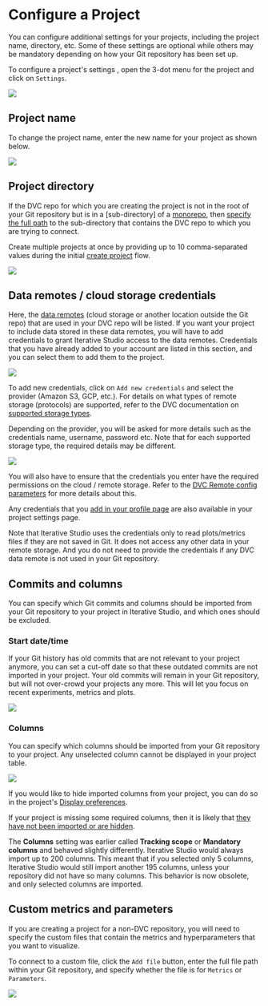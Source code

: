 # Configure a Project

You can configure additional settings for your projects, including the project
name, directory, etc. Some of these settings are optional while others may be
mandatory depending on how your Git repository has been set up.

To configure a project's settings , open the 3-dot menu for the project and
click on `Settings`.

![](https://static.iterative.ai/img/studio/project_open_settings.png)

## Project name

To change the project name, enter the new name for your project as shown below.

![](https://static.iterative.ai/img/studio/project_settings_view_name.png)

## Project directory

If the DVC repo for which you are creating the project is not in the root of
your Git repository but is in a [sub-directory] of a
[monorepo](https://en.wikipedia.org/wiki/Monorepo), then
[specify the full path](/doc/studio/user-guide/experiments/configure-a-project#project-directory)
to the sub-directory that contains the DVC repo to which you are trying to
connect.

<admon type="note">

Create multiple projects at once by providing up to 10 comma-separated values
during the initial [create project] flow.

</admon>

![](https://static.iterative.ai/img/studio/project_settings_sub_directory.png)

[create project]:
  /doc/studio/user-guide/experiments/create-a-project#create-multiple-projects-from-a-single-git-repository

## Data remotes / cloud storage credentials

Here, the [data remotes](/doc/user-guide/data-management/remote-storage) (cloud
storage or another location outside the Git repo) that are used in your DVC repo
will be listed. If you want your project to include data stored in these data
remotes, you will have to add credentials to grant Iterative Studio access to
the data remotes. Credentials that you have already added to your account are
listed in this section, and you can select them to add them to the project.

![](https://static.iterative.ai/img/studio/view_settings_credentials.png)

To add new credentials, click on `Add new credentials` and select the provider
(Amazon S3, GCP, etc.). For details on what types of remote storage (protocols)
are supported, refer to the DVC documentation on [supported storage types].

Depending on the provider, you will be asked for more details such as the
credentials name, username, password etc. Note that for each supported storage
type, the required details may be different.

![](https://static.iterative.ai/img/studio/s3_remote_settings_v2.png)

You will also have to ensure that the credentials you enter have the required
permissions on the cloud / remote storage. Refer to the [DVC Remote config
parameters] for more details about this.

Any credentials that you
[add in your profile page](/doc/studio/user-guide/account-and-billing#cloud-credentials)
are also available in your project settings page.

Note that Iterative Studio uses the credentials only to read plots/metrics files
if they are not saved in Git. It does not access any other data in your remote
storage. And you do not need to provide the credentials if any DVC data remote
is not used in your Git repository.

[supported storage types]:
  /doc/user-guide/data-management/remote-storage#supported-storage-types
[dvc remote config parameters]:
  /doc/command-reference/remote/modify#available-parameters-per-storage-type

## Commits and columns

You can specify which Git commits and columns should be imported from your Git
repository to your project in Iterative Studio, and which ones should be
excluded.

### Start date/time

If your Git history has old commits that are not relevant to your project
anymore, you can set a cut-off date so that these outdated commits are not
imported in your project. Your old commits will remain in your Git repository,
but will not over-crowd your projects any more. This will let you focus on
recent experiments, metrics and plots.

![](https://static.iterative.ai/img/studio/project_settings_start_date_time.gif)

### Columns

You can specify which columns should be imported from your Git repository to
your project. Any unselected column cannot be displayed in your project table.

![](https://static.iterative.ai/img/studio/project_settings_columns.png)

If you would like to hide imported columns from your project, you can do so in
the project's [Display preferences].

If your project is missing some required columns, then it is likely that
[they have not been imported or are hidden](/doc/studio/user-guide/troubleshooting#project-does-not-contain-the-columns-that-i-want).

<admon type="warn">

The **Columns** setting was earlier called **Tracking scope** or **Mandatory
columns** and behaved slightly differently. Iterative Studio would always import
up to 200 columns. This meant that if you selected only 5 columns, Iterative
Studio would still import another 195 columns, unless your repository did not
have so many columns. This behavior is now obsolete, and only selected columns
are imported.

</admon>

[display preferences]:
  /doc/studio/user-guide/experiments/explore-ml-experiments#columns

## Custom metrics and parameters

If you are creating a project for a non-DVC repository, you will need to specify
the custom files that contain the metrics and hyperparameters that you want to
visualize.

To connect to a custom file, click the `Add file` button, enter the full file
path within your Git repository, and specify whether the file is for `Metrics`
or `Parameters`.

![](https://static.iterative.ai/img/studio/project_settings_custom_files.png)

